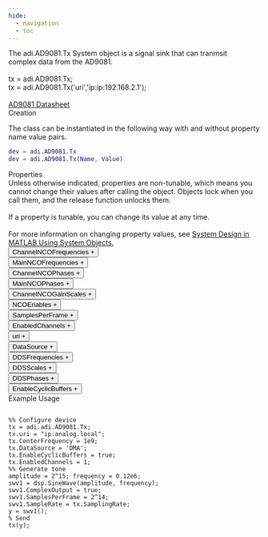 ```yaml
---
hide:
  - navigation
  - toc
---
```


<!-- <div class="sysobj_h1">adi.AD9081.Tx</div> -->

<!-- <div class="sysobj_top_desc">
Receive data from Analog Devices AD9361 transceiver
</div> -->

<!-- <div class="sysobj_desc_title">Description</div> -->

<div class="sysobj_desc_txt">
<span>
    The adi.AD9081.Tx System object is a signal sink that can tranmsit<br>    complex data from the AD9081.<br> <br>    tx = adi.AD9081.Tx;<br>    tx = adi.AD9081.Tx('uri','ip:ip:192.168.2.1');<br> <br>    <a href="http://www.analog.com/media/en/technical-documentation/data-sheets/AD9081.pdf">AD9081 Datasheet</a><br>
</span>

</div>

<div class="sysobj_desc_title">Creation</div>

The class can be instantiated in the following way with and without property name value pairs.

```matlab
dev = adi.AD9081.Tx
dev = adi.AD9081.Tx(Name, Value)
```

<div class="sysobj_desc_title">Properties</div>

<div class="sysobj_desc_txt">
<span>
Unless otherwise indicated, properties are non-tunable, which means you cannot change their values after calling the object. Objects lock when you call them, and the release function unlocks them.
<br><br>
If a property is tunable, you can change its value at any time.
<br><br>
For more information on changing property values, see <a href="https://www.mathworks.com/help/matlab/matlab_prog/system-design-in-matlab-using-system-objects.html">System Design in MATLAB Using System Objects.</a>
</span>
</div>
<div class="property">
  <button type="button" onclick="collapse('ChannelNCOFrequencies')" class="collapsible-property collapsible-property-ChannelNCOFrequencies">ChannelNCOFrequencies <span style="text-align:right" class="plus-ChannelNCOFrequencies">+</span></button>
  <div class="content content-ChannelNCOFrequencies" style="display: none;">
    <p style="padding: 0px;">Frequency of NCO in fine decimators in transmit path. Property must be a [1,N] vector where each value is the frequency of an NCO in hertz.</p>
  </div>
  </div>
<div class="property">
  <button type="button" onclick="collapse('MainNCOFrequencies')" class="collapsible-property collapsible-property-MainNCOFrequencies">MainNCOFrequencies <span style="text-align:right" class="plus-MainNCOFrequencies">+</span></button>
  <div class="content content-MainNCOFrequencies" style="display: none;">
    <p style="padding: 0px;">Frequency of NCO in fine decimators in transmit path. Property must be a [1,N] vector where each value is the frequency of an NCO in hertz.</p>
  </div>
  </div>
<div class="property">
  <button type="button" onclick="collapse('ChannelNCOPhases')" class="collapsible-property collapsible-property-ChannelNCOPhases">ChannelNCOPhases <span style="text-align:right" class="plus-ChannelNCOPhases">+</span></button>
  <div class="content content-ChannelNCOPhases" style="display: none;">
    <p style="padding: 0px;">Frequency of NCO in fine decimators in transmit path. Property must be a [1,N] vector where each value is the frequency of an NCO in hertz.</p>
  </div>
  </div>
<div class="property">
  <button type="button" onclick="collapse('MainNCOPhases')" class="collapsible-property collapsible-property-MainNCOPhases">MainNCOPhases <span style="text-align:right" class="plus-MainNCOPhases">+</span></button>
  <div class="content content-MainNCOPhases" style="display: none;">
    <p style="padding: 0px;">Frequency of NCO in fine decimators in transmit path. Property must be a [1,N] vector where each value is the frequency of an NCO in hertz.</p>
  </div>
  </div>
<div class="property">
  <button type="button" onclick="collapse('ChannelNCOGainScales')" class="collapsible-property collapsible-property-ChannelNCOGainScales">ChannelNCOGainScales <span style="text-align:right" class="plus-ChannelNCOGainScales">+</span></button>
  <div class="content content-ChannelNCOGainScales" style="display: none;">
    <p style="padding: 0px;">Frequency of NCO in fine decimators in transmit path. Property must be a [1,N] vector where each value is the frequency of an NCO in hertz.</p>
  </div>
  </div>
<div class="property">
  <button type="button" onclick="collapse('NCOEnables')" class="collapsible-property collapsible-property-NCOEnables">NCOEnables <span style="text-align:right" class="plus-NCOEnables">+</span></button>
  <div class="content content-NCOEnables" style="display: none;">
    <p style="padding: 0px;">Vector of logicals which enabled individual NCOs in channel interpolators</p>
  </div>
  </div>
<div class="property">
  <button type="button" onclick="collapse('SamplesPerFrame')" class="collapsible-property collapsible-property-SamplesPerFrame">SamplesPerFrame <span style="text-align:right" class="plus-SamplesPerFrame">+</span></button>
  <div class="content content-SamplesPerFrame" style="display: none;">
    <p style="padding: 0px;">Number of samples per frame, specified as an even positive integer from 2 to 16,777,216. Using values less than 3660 can yield poor performance.Help for adi.AD9081.Tx/SamplesPerFrame is inherited from superclass ADI.AD9081.BASE</p>
  </div>
  </div>
<div class="property">
  <button type="button" onclick="collapse('EnabledChannels')" class="collapsible-property collapsible-property-EnabledChannels">EnabledChannels <span style="text-align:right" class="plus-EnabledChannels">+</span></button>
  <div class="content content-EnabledChannels" style="display: none;">
    <p style="padding: 0px;">Indexs of channels to be enabled. Input should be a [1xN] vector with the indexes of channels to be enabled. Order is irrelevant</p>
  </div>
  </div>
<div class="property">
  <button type="button" onclick="collapse('uri')" class="collapsible-property collapsible-property-uri">uri <span style="text-align:right" class="plus-uri">+</span></button>
  <div class="content content-uri" style="display: none;">
    <p style="padding: 0px;">Hostname or IP address of remote libIIO deviceHelp for adi.AD9081.Tx/uri is inherited from superclass MATLABSHARED.LIBIIO.BASE</p>
  </div>
  </div>
<div class="property">
  <button type="button" onclick="collapse('DataSource')" class="collapsible-property collapsible-property-DataSource">DataSource <span style="text-align:right" class="plus-DataSource">+</span></button>
  <div class="content content-DataSource" style="display: none;">
    <p style="padding: 0px;">Data source, specified as one of the following: 'DMA' — Specify the host as the source of the data. 'DDS' — Specify the DDS on the radio hardware as the source of the data. In this case, each channel has two additive tones.Help for adi.AD9081.Tx/DataSource is inherited from superclass ADI.COMMON.DDS</p>
  </div>
  </div>
<div class="property">
  <button type="button" onclick="collapse('DDSFrequencies')" class="collapsible-property collapsible-property-DDSFrequencies">DDSFrequencies <span style="text-align:right" class="plus-DDSFrequencies">+</span></button>
  <div class="content content-DDSFrequencies" style="display: none;">
    <p style="padding: 0px;">Frequencies values in Hz of the DDS tone generators. For complex data devices the input is a [2xN] matrix where N is the available channels on the board. For complex data devices this is at most max(EnabledChannels)*2. For non-complex data devices this is at most max(EnabledChannels). If N < this upper limit, other DDSs are not set.Help for adi.AD9081.Tx/DDSFrequencies is inherited from superclass ADI.COMMON.DDS</p>
  </div>
  </div>
<div class="property">
  <button type="button" onclick="collapse('DDSScales')" class="collapsible-property collapsible-property-DDSScales">DDSScales <span style="text-align:right" class="plus-DDSScales">+</span></button>
  <div class="content content-DDSScales" style="display: none;">
    <p style="padding: 0px;">Scale of DDS tones in range [0,1]. For complex data devices the input is a [2xN] matrix where N is the available channels on the board. For complex data devices this is at most max(EnabledChannels)*2. For non-complex data devices this is at most max(EnabledChannels). If N < this upper limit, other DDSs are not set.Help for adi.AD9081.Tx/DDSScales is inherited from superclass ADI.COMMON.DDS</p>
  </div>
  </div>
<div class="property">
  <button type="button" onclick="collapse('DDSPhases')" class="collapsible-property collapsible-property-DDSPhases">DDSPhases <span style="text-align:right" class="plus-DDSPhases">+</span></button>
  <div class="content content-DDSPhases" style="display: none;">
    <p style="padding: 0px;">Phases of DDS tones in range [0,360000]. For complex data devices the input is a [2xN] matrix where N is the available channels on the board. For complex data devices this is at most max(EnabledChannels)*2. For non-complex data devices this is at most max(EnabledChannels). If N < this upper limit, other DDSs are not set.Help for adi.AD9081.Tx/DDSPhases is inherited from superclass ADI.COMMON.DDS</p>
  </div>
  </div>
<div class="property">
  <button type="button" onclick="collapse('EnableCyclicBuffers')" class="collapsible-property collapsible-property-EnableCyclicBuffers">EnableCyclicBuffers <span style="text-align:right" class="plus-EnableCyclicBuffers">+</span></button>
  <div class="content content-EnableCyclicBuffers" style="display: none;">
    <p style="padding: 0px;">Enable Cyclic Buffers, configures transmit buffers to be cyclic, which makes them continuously repeatHelp for adi.AD9081.Tx/EnableCyclicBuffers is inherited from superclass ADI.COMMON.DDS</p>
  </div>
  </div>

<div class="sysobj_desc_title">Example Usage</div>

```

%% Configure device
tx = adi.adi.AD9081.Tx;
tx.uri = "ip:analog.local";
tx.CenterFrequency = 1e9;
tx.DataSource = 'DMA';
tx.EnableCyclicBuffers = true;
tx.EnabledChannels = 1;
%% Generate tone
amplitude = 2^15; frequency = 0.12e6;
swv1 = dsp.SineWave(amplitude, frequency);
swv1.ComplexOutput = true;
swv1.SamplesPerFrame = 2^14;
swv1.SampleRate = tx.SamplingRate;
y = swv1();
% Send
tx(y);

```